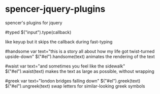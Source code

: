 spencer-jquery-plugins
======================

spencer's plugins for jquery

#typed
    $("input").type(callback)

like keyup but it skips the callback during fast-typing


#handsome
    var text="this is a story all about how my life got twist-turned upside-down"
    $("#el").handsome(text)
animates the rendering of the text

#waist
    var text="and sometimes you feel like the sidewalk"
    $("#el").waist(text)
makes the text as large as possible, without wrapping

#greek
    var text="london bridges falling down"
    $("#el").greek(text)
    $("#el").ungreek(text)
swap letters for similar-looking greek symbols